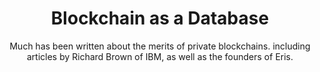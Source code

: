 ---
layout: "post"
title: "Blockchain as a Database"
subtitle: "Much has been written about the merits of private blockchains. including articles by Richard Brown of IBM, as well as the founders of Eris."
image: "blockchain-as-a-database.jpg"
category: "Blog"
link:
  type: "external"
  source: "medium"
  url: "https://medium.com/@AppBlockchain_/blockchain-as-a-database-6e81f915f207"
---